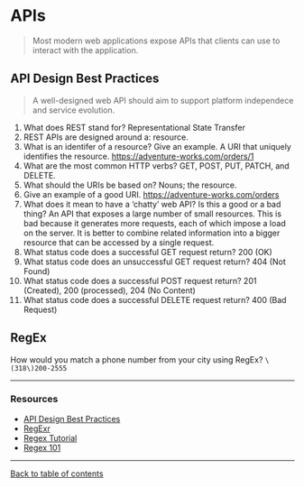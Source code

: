 # APIs
> Most modern web applications expose APIs that clients can use to interact with the application.

## API Design Best Practices
> A well-designed web API should aim to support platform independece and service evolution.

1. What does REST stand for?  Representational State Transfer
2. REST APIs are designed around a: resource.
3. What is an identifer of a resource? Give an example.  A URI that uniquely identifies the resource.  https://adventure-works.com/orders/1
4. What are the most common HTTP verbs?  GET, POST, PUT, PATCH, and DELETE.
5. What should the URIs be based on?  Nouns; the resource.
6. Give an example of a good URI.  https://adventure-works.com/orders
7. What does it mean to have a ‘chatty’ web API? Is this a good or a bad thing?  An API that exposes a large number of small resources.  This is bad because it generates more requests, each of which impose a load on the server.  It is better to combine related information into a bigger resource that can be accessed by a single request.
8. What status code does a successful GET request return?  200 (OK)
9. What status code does an unsuccessful GET request return?  404 (Not Found)
10. What status code does a successful POST request return?  201 (Created), 200 (processed), 204 (No Content)
11. What status code does a successful DELETE request return?  400 (Bad Request)

## RegEx

How would you match a phone number from your city using RegEx?  `\(318\)200-2555`

--- 

### Resources

- [API Design Best Practices](https://docs.microsoft.com/en-us/azure/architecture/best-practices/api-design)
- [RegExr](https://regexr.com/)
- [Regex Tutorial](https://medium.com/factory-mind/regex-tutorial-a-simple-cheatsheet-by-examples-649dc1c3f285)
- [Regex 101](https://regex101.com/)

---

[Back to table of contents](../README.md)